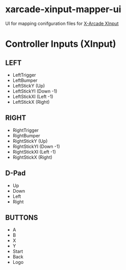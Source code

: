 # xarcade-xinput-mapper-ui

UI for mapping conifguration files for [X-Arcade XInput](https://github.com/mikew/xarcade-xinput)

# Controller Inputs (XInput)

## LEFT

- LeftTrigger
- LeftBumper
- LeftStickY (Up)
- LeftStickYI (Down -1)
- LeftStickXI (Left -1)
- LeftStickX (Right)

## RIGHT

- RightTrigger
- RightBumper
- RightStickY (Up)
- RightStickYI (Down -1)
- RightStickXI (Left -1)
- RightStickX (Right)

## D-Pad

- Up
- Down
- Left
- Right

## BUTTONS

- A
- B
- X
- Y
- Start
- Back
- Logo
